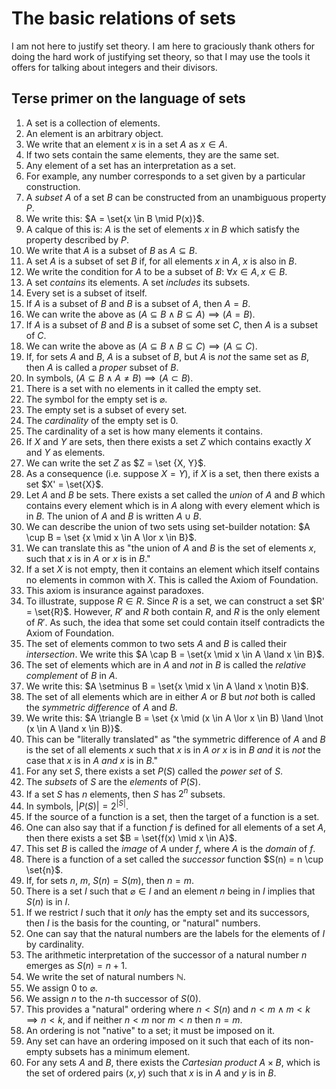 # The basic relations of sets

I am not here to justify set theory. I am here to graciously thank others for doing the hard work of justifying set theory, so that I may use the tools it offers for talking about integers and their divisors.

## Terse primer on the language of sets

1. A set is a collection of elements.
2. An element is an arbitrary object.
3. We write that an element $x$ is in a set $A$ as $x \in A$.
4. If two sets contain the same elements, they are the same set.
5. Any element of a set has an interpretation as a set.
6. For example, any number corresponds to a set given by a particular construction.
7. A *subset* $A$ of a set $B$ can be constructed from an unambiguous property $P$.
8. We write this: $A = \set{x \in B \mid P(x)}$.
9. A calque of this is: $A$ is the set of elements $x$ in $B$ which satisfy the property described by $P$.
10. We write that $A$ is a subset of $B$ as $A \subseteq B$.
11. A set $A$ is a subset of set $B$ if, for all elements $x$ in $A$, $x$ is also in $B$.
12. We write the condition for $A$ to be a subset of $B$: $\forall{x} \in A, x \in B$.
13. A set *contains* its elements. A set *includes* its subsets.
14. Every set is a subset of itself.
15. If $A$ is a subset of $B$ and $B$ is a subset of $A$, then $A=B$.
16. We can write the above as $(A \subseteq B \land B \subseteq A)\implies (A = B)$.
17. If $A$ is a subset of $B$ and $B$ is a subset of some set $C$, then $A$ is a subset of $C$.
18. We can write the above as $(A \subseteq B \land B \subseteq C)\implies(A \subseteq C)$.
19. If, for sets $A$ and $B$, $A$ is a subset of $B$, but $A$ is *not* the same set as $B$, then $A$ is called a *proper* subset of $B$.
20. In symbols, $(A \subseteq B \land A \neq B)\implies(A \subset B)$.
21. There is a set with no elements in it called the empty set.
22. The symbol for the empty set is $\varnothing$.
23. The empty set is a subset of every set.
24. The *cardinality* of the empty set is 0.
25. The cardinality of a set is how many elements it contains.
26. If $X$ and $Y$ are sets, then there exists a set $Z$ which contains exactly $X$ and $Y$ as elements.
27. We can write the set $Z$ as $Z = \set {X, Y}$.
28. As a consequence (i.e. suppose $X=Y$), if $X$ is a set, then there exists a set $X' = \set{X}$.
29. Let $A$ and $B$ be sets. There exists a set called the *union* of $A$ and $B$ which contains every element which is in $A$ along with every element which is in $B$. The union of $A$ and $B$ is written $A \cup B$. 
30. We can describe the union of two sets using set-builder notation: $A \cup B = \set {x \mid x \in A \lor x \in B}$.
31. We can translate this as "the union of $A$ and $B$ is the set of elements $x$, such that $x$ is in $A$ or $x$ is in $B$."
32. If a set $X$ is not empty, then it contains an element which itself contains no elements in common with $X$. This is called the Axiom of Foundation.
33. This axiom is insurance against paradoxes.
34. To illustrate, suppose $R \in R$. Since $R$ is a set, we can construct a set $R' = \set{R}$. However, $R'$ and $R$ both contain $R$, and $R$ is the only element of $R'$. As such, the idea that some set could contain itself contradicts the Axiom of Foundation.
35. The set of elements common to two sets $A$ and $B$ is called their *intersection*. We write this $A \cap B = \set{x \mid x \in A \land x \in B}$.
36. The set of elements which are in $A$ and *not* in $B$ is called the *relative complement* of $B$ in $A$.
37. We write this: $A \setminus B = \set{x \mid x \in A \land x \notin B}$.
38. The set of all elements which are in either $A$ or $B$ but *not* both is called the *symmetric difference* of $A$ and $B$.
39. We write this: $A \triangle B = \set {x \mid (x \in A \lor x \in B) \land \lnot (x \in A \land x \in B)}$.
40. This can be "literally translated" as "the symmetric difference of $A$ and $B$ is the set of all elements $x$ such that $x$ is in $A$ *or* $x$ is in $B$ *and* it is *not* the case that $x$ is in $A$  *and* $x$ is in $B$."
41. For any set $S$, there exists a set $P(S)$ called the *power set* of $S$.
42. The *subsets* of $S$ are the *elements* of $P(S)$.
43. If a set $S$ has $n$ elements, then $S$ has $2^n$ subsets.
44. In symbols, $|P(S)| = 2^{|S|}$.
45. If the source of a function is a set, then the target of a function is a set.
46. One can also say that if a function $f$ is defined for all elements of a set $A$, then there exists a set $B = \set{f(x) \mid x \in A}$.
47. This set $B$ is called the *image* of $A$ under $f$, where $A$ is the *domain* of $f$.
48. There is a function of a set called the *successor* function $S(n) = n \cup \set{n}$.
49. If, for sets $n$, $m$, $S(n) = S(m)$, then $n = m$.
50. There is a set $I$ such that $\varnothing \in I$ and an element $n$ being in $I$ implies that $S(n)$ is in $I$.
51. If we restrict $I$ such that it *only* has the empty set and its successors, then $I$ is the basis for the counting, or "natural" numbers.
52. One can say that the natural numbers are the labels for the elements of $I$ by cardinality.
53. The arithmetic interpretation of the successor of a natural number $n$ emerges as $S(n) = n + 1$.
54. We write the set of natural numbers $\mathbb{N}$.
55. We assign $0$ to $\varnothing$.
56. We assign $n$ to the $n$-th successor of $S(0)$.
57. This provides a "natural" ordering where $n < S(n)$ and $n < m \land m < k \implies n < k$, and if neither $n < m$ nor $m < n$ then $n = m$.
58. An ordering is not "native" to a set; it must be imposed on it.
59. Any set can have an ordering imposed on it such that each of its non-empty subsets has a minimum element.
60. For any sets $A$ and $B$, there exists the *Cartesian product* $A \times B$, which is the set of ordered pairs $(x,  y)$ such that $x$ is in $A$ and $y$ is in $B$.
